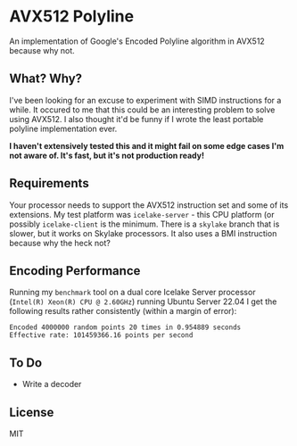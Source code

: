 # AVX512 Polyline

An implementation of Google's Encoded Polyline algorithm in AVX512 because why not.

## What? Why?

I've been looking for an excuse to experiment with SIMD instructions for a while. It occured to me that this could be an interesting problem to solve using AVX512. I also thought it'd be funny if I wrote the least portable polyline implementation ever.

**I haven't extensively tested this and it might fail on some edge cases I'm not aware of. It's fast, but it's not production ready!**

## Requirements
Your processor needs to support the AVX512 instruction set and some of its extensions. My test platform was `icelake-server` - this CPU platform (or possibly `icelake-client` is the minimum. There is a `skylake` branch that is slower, but it works on Skylake processors. It also uses a BMI instruction because why the heck not?

## Encoding Performance
Running my `benchmark` tool on a dual core Icelake Server processor (`Intel(R) Xeon(R) CPU @ 2.60GHz`) running Ubuntu Server 22.04 I get the following results rather consistently (within a margin of error):

```
Encoded 4000000 random points 20 times in 0.954889 seconds
Effective rate: 101459366.16 points per second
```

## To Do
* Write a decoder

## License
MIT
